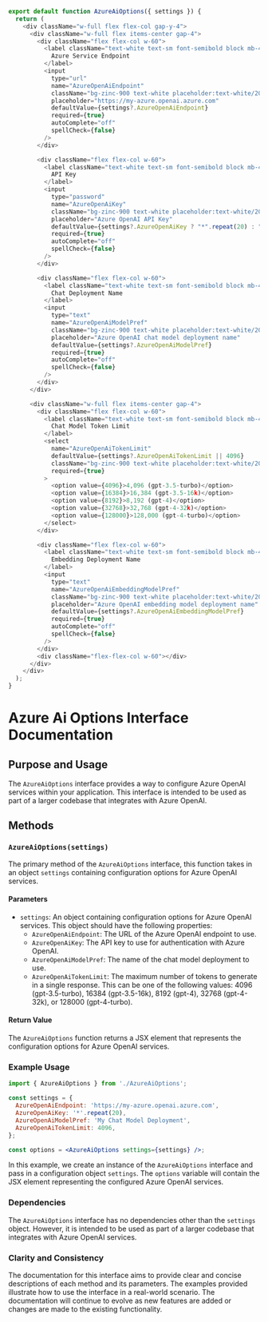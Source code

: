 ```javascript
export default function AzureAiOptions({ settings }) {
  return (
    <div className="w-full flex flex-col gap-y-4">
      <div className="w-full flex items-center gap-4">
        <div className="flex flex-col w-60">
          <label className="text-white text-sm font-semibold block mb-4">
            Azure Service Endpoint
          </label>
          <input
            type="url"
            name="AzureOpenAiEndpoint"
            className="bg-zinc-900 text-white placeholder:text-white/20 text-sm rounded-lg focus:border-white block w-full p-2.5"
            placeholder="https://my-azure.openai.azure.com"
            defaultValue={settings?.AzureOpenAiEndpoint}
            required={true}
            autoComplete="off"
            spellCheck={false}
          />
        </div>

        <div className="flex flex-col w-60">
          <label className="text-white text-sm font-semibold block mb-4">
            API Key
          </label>
          <input
            type="password"
            name="AzureOpenAiKey"
            className="bg-zinc-900 text-white placeholder:text-white/20 text-sm rounded-lg focus:border-white block w-full p-2.5"
            placeholder="Azure OpenAI API Key"
            defaultValue={settings?.AzureOpenAiKey ? "*".repeat(20) : ""}
            required={true}
            autoComplete="off"
            spellCheck={false}
          />
        </div>

        <div className="flex flex-col w-60">
          <label className="text-white text-sm font-semibold block mb-4">
            Chat Deployment Name
          </label>
          <input
            type="text"
            name="AzureOpenAiModelPref"
            className="bg-zinc-900 text-white placeholder:text-white/20 text-sm rounded-lg focus:border-white block w-full p-2.5"
            placeholder="Azure OpenAI chat model deployment name"
            defaultValue={settings?.AzureOpenAiModelPref}
            required={true}
            autoComplete="off"
            spellCheck={false}
          />
        </div>
      </div>

      <div className="w-full flex items-center gap-4">
        <div className="flex flex-col w-60">
          <label className="text-white text-sm font-semibold block mb-4">
            Chat Model Token Limit
          </label>
          <select
            name="AzureOpenAiTokenLimit"
            defaultValue={settings?.AzureOpenAiTokenLimit || 4096}
            className="bg-zinc-900 text-white placeholder:text-white/20 text-sm rounded-lg focus:border-white block w-full p-2.5"
            required={true}
          >
            <option value={4096}>4,096 (gpt-3.5-turbo)</option>
            <option value={16384}>16,384 (gpt-3.5-16k)</option>
            <option value={8192}>8,192 (gpt-4)</option>
            <option value={32768}>32,768 (gpt-4-32k)</option>
            <option value={128000}>128,000 (gpt-4-turbo)</option>
          </select>
        </div>

        <div className="flex flex-col w-60">
          <label className="text-white text-sm font-semibold block mb-4">
            Embedding Deployment Name
          </label>
          <input
            type="text"
            name="AzureOpenAiEmbeddingModelPref"
            className="bg-zinc-900 text-white placeholder:text-white/20 text-sm rounded-lg focus:border-white block w-full p-2.5"
            placeholder="Azure OpenAI embedding model deployment name"
            defaultValue={settings?.AzureOpenAiEmbeddingModelPref}
            required={true}
            autoComplete="off"
            spellCheck={false}
          />
        </div>
        <div className="flex-flex-col w-60"></div>
      </div>
    </div>
  );
}

```
# Azure Ai Options Interface Documentation

## Purpose and Usage

The `AzureAiOptions` interface provides a way to configure Azure OpenAI services within your application. This interface is intended to be used as part of a larger codebase that integrates with Azure OpenAI.

## Methods

### `AzureAiOptions(settings)`

The primary method of the `AzureAiOptions` interface, this function takes in an object `settings` containing configuration options for Azure OpenAI services.

#### Parameters

* `settings`: An object containing configuration options for Azure OpenAI services. This object should have the following properties:
	+ `AzureOpenAiEndpoint`: The URL of the Azure OpenAI endpoint to use.
	+ `AzureOpenAiKey`: The API key to use for authentication with Azure OpenAI.
	+ `AzureOpenAiModelPref`: The name of the chat model deployment to use.
	+ `AzureOpenAiTokenLimit`: The maximum number of tokens to generate in a single response. This can be one of the following values: 4096 (gpt-3.5-turbo), 16384 (gpt-3.5-16k), 8192 (gpt-4), 32768 (gpt-4-32k), or 128000 (gpt-4-turbo).

#### Return Value

The `AzureAiOptions` function returns a JSX element that represents the configuration options for Azure OpenAI services.

### Example Usage
```jsx
import { AzureAiOptions } from './AzureAiOptions';

const settings = {
  AzureOpenAiEndpoint: 'https://my-azure.openai.azure.com',
  AzureOpenAiKey: '*'.repeat(20),
  AzureOpenAiModelPref: 'My Chat Model Deployment',
  AzureOpenAiTokenLimit: 4096,
};

const options = <AzureAiOptions settings={settings} />;
```
In this example, we create an instance of the `AzureAiOptions` interface and pass in a configuration object `settings`. The `options` variable will contain the JSX element representing the configured Azure OpenAI services.

### Dependencies

The `AzureAiOptions` interface has no dependencies other than the `settings` object. However, it is intended to be used as part of a larger codebase that integrates with Azure OpenAI services.

### Clarity and Consistency

The documentation for this interface aims to provide clear and concise descriptions of each method and its parameters. The examples provided illustrate how to use the interface in a real-world scenario. The documentation will continue to evolve as new features are added or changes are made to the existing functionality.